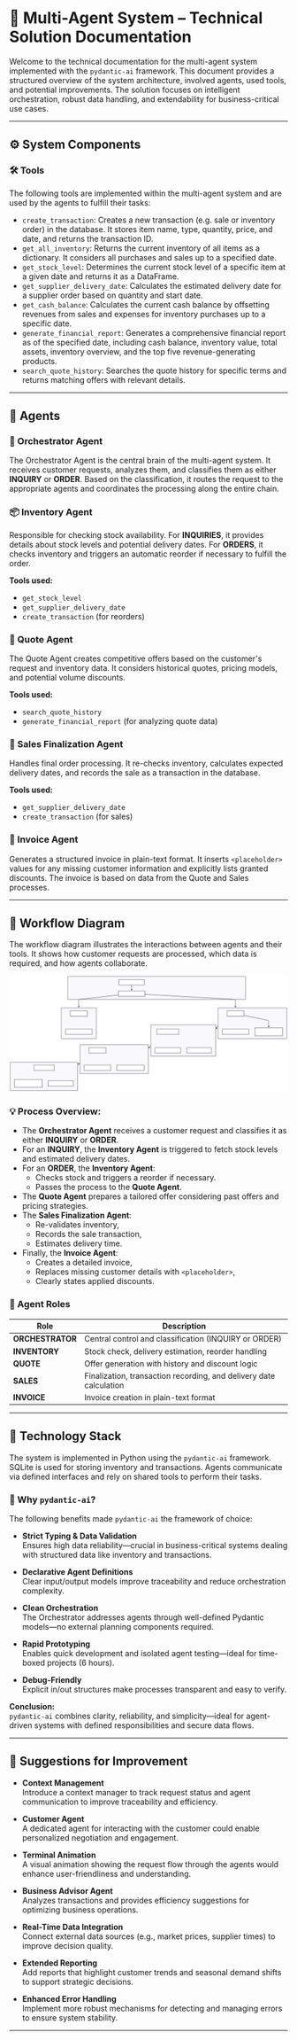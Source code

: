 # 🧠 Multi-Agent System – Technical Solution Documentation

Welcome to the technical documentation for the multi-agent system implemented with the `pydantic-ai` framework. This document provides a structured overview of the system architecture, involved agents, used tools, and potential improvements. The solution focuses on intelligent orchestration, robust data handling, and extendability for business-critical use cases.

---

## ⚙️ System Components

### 🛠️ Tools

The following tools are implemented within the multi-agent system and are used by the agents to fulfill their tasks:

- `create_transaction`: Creates a new transaction (e.g. sale or inventory order) in the database. It stores item name, type, quantity, price, and date, and returns the transaction ID.
- `get_all_inventory`: Returns the current inventory of all items as a dictionary. It considers all purchases and sales up to a specified date.
- `get_stock_level`: Determines the current stock level of a specific item at a given date and returns it as a DataFrame.
- `get_supplier_delivery_date`: Calculates the estimated delivery date for a supplier order based on quantity and start date.
- `get_cash_balance`: Calculates the current cash balance by offsetting revenues from sales and expenses for inventory purchases up to a specific date.
- `generate_financial_report`: Generates a comprehensive financial report as of the specified date, including cash balance, inventory value, total assets, inventory overview, and the top five revenue-generating products.
- `search_quote_history`: Searches the quote history for specific terms and returns matching offers with relevant details.

---

## 🤖 Agents

### 🧩 Orchestrator Agent

The Orchestrator Agent is the central brain of the multi-agent system. It receives customer requests, analyzes them, and classifies them as either **INQUIRY** or **ORDER**. Based on the classification, it routes the request to the appropriate agents and coordinates the processing along the entire chain.

### 📦 Inventory Agent

Responsible for checking stock availability. For **INQUIRIES**, it provides details about stock levels and potential delivery dates. For **ORDERS**, it checks inventory and triggers an automatic reorder if necessary to fulfill the order.

**Tools used:**
- `get_stock_level`
- `get_supplier_delivery_date`
- `create_transaction` (for reorders)

### 💬 Quote Agent

The Quote Agent creates competitive offers based on the customer's request and inventory data. It considers historical quotes, pricing models, and potential volume discounts.

**Tools used:**
- `search_quote_history`
- `generate_financial_report` (for analyzing quote data)

### 🧾 Sales Finalization Agent

Handles final order processing. It re-checks inventory, calculates expected delivery dates, and records the sale as a transaction in the database.

**Tools used:**
- `get_supplier_delivery_date`
- `create_transaction` (for sales)

### 🧮 Invoice Agent

Generates a structured invoice in plain-text format. It inserts `<placeholder>` values for any missing customer information and explicitly lists granted discounts. The invoice is based on data from the Quote and Sales processes.

---

## 🔄 Workflow Diagram

The workflow diagram illustrates the interactions between agents and their tools. It shows how customer requests are processed, which data is required, and how agents collaborate.

![Workflow Diagram](workflow_diagram.svg)

### 💡 Process Overview:

- The **Orchestrator Agent** receives a customer request and classifies it as either **INQUIRY** or **ORDER**.
- For an **INQUIRY**, the **Inventory Agent** is triggered to fetch stock levels and estimated delivery dates.
- For an **ORDER**, the **Inventory Agent**:
    - Checks stock and triggers a reorder if necessary.
    - Passes the process to the **Quote Agent**.
- The **Quote Agent** prepares a tailored offer considering past offers and pricing strategies.
- The **Sales Finalization Agent**:
    - Re-validates inventory,
    - Records the sale transaction,
    - Estimates delivery time.
- Finally, the **Invoice Agent**:
    - Creates a detailed invoice,
    - Replaces missing customer details with `<placeholder>`,
    - Clearly states applied discounts.

### 🧠 Agent Roles

| Role            | Description                                                              |
|-----------------|--------------------------------------------------------------------------|
| **ORCHESTRATOR**| Central control and classification (INQUIRY or ORDER)                    |
| **INVENTORY**   | Stock check, delivery estimation, reorder handling                       |
| **QUOTE**       | Offer generation with history and discount logic                         |
| **SALES**       | Finalization, transaction recording, and delivery date calculation       |
| **INVOICE**     | Invoice creation in plain-text format                                    |

---

## 🧰 Technology Stack

The system is implemented in Python using the `pydantic-ai` framework. SQLite is used for storing inventory and transactions. Agents communicate via defined interfaces and rely on shared tools to perform their tasks.

### 🚀 Why `pydantic-ai`?

The following benefits made `pydantic-ai` the framework of choice:

- **Strict Typing & Data Validation**  
  Ensures high data reliability—crucial in business-critical systems dealing with structured data like inventory and transactions.

- **Declarative Agent Definitions**  
  Clear input/output models improve traceability and reduce orchestration complexity.

- **Clean Orchestration**  
  The Orchestrator addresses agents through well-defined Pydantic models—no external planning components required.

- **Rapid Prototyping**  
  Enables quick development and isolated agent testing—ideal for time-boxed projects (6 hours).

- **Debug-Friendly**  
  Explicit in/out structures make processes transparent and easy to verify.

**Conclusion:**  
`pydantic-ai` combines clarity, reliability, and simplicity—ideal for agent-driven systems with defined responsibilities and secure data flows.

---

## 🚀 Suggestions for Improvement

- **Context Management**  
  Introduce a context manager to track request status and agent communication to improve traceability and efficiency.

- **Customer Agent**  
  A dedicated agent for interacting with the customer could enable personalized negotiation and engagement.

- **Terminal Animation**  
  A visual animation showing the request flow through the agents would enhance user-friendliness and understanding.

- **Business Advisor Agent**  
  Analyzes transactions and provides efficiency suggestions for optimizing business operations.

- **Real-Time Data Integration**  
  Connect external data sources (e.g., market prices, supplier times) to improve decision quality.

- **Extended Reporting**  
  Add reports that highlight customer trends and seasonal demand shifts to support strategic decisions.

- **Enhanced Error Handling**  
  Implement more robust mechanisms for detecting and managing errors to ensure system stability.

---
